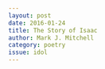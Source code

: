 ```yaml
---
layout: post 
date: 2016-01-24
title: The Story of Isaac
author: Mark J. Mitchell
category: poetry
issue: idol
---
```

